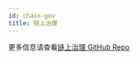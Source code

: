 ```yaml
---
id: chain-gov
title: 链上治理
---
```


更多信息请查看[链上治理 GitHub Repo](https://github.com/cryptape/cita-gov-general-demo)